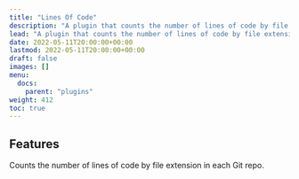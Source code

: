 ```yaml
---
title: "Lines Of Code"
description: "A plugin that counts the number of lines of code by file extension in each Git repo."
lead: "A plugin that counts the number of lines of code by file extension in each Git repo."
date: 2022-05-11T20:00:00+00:00
lastmod: 2022-05-11T20:00:00+00:00
draft: false
images: []
menu:
  docs:
    parent: "plugins"
weight: 412
toc: true
---
```


## Features

Counts the number of lines of code by file extension in each Git repo.
